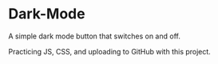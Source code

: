 # Dark-Mode
A simple dark mode button that switches on and off.

Practicing JS, CSS, and uploading to GitHub with this project.
